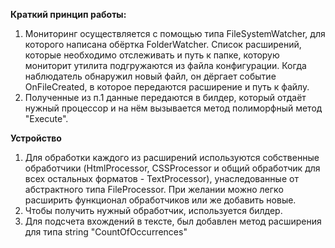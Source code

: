 <b>Краткий принцип работы:</b>
1. Мониторинг осуществляется с помощью типа FileSystemWatcher, для которого написана обёртка FolderWatcher. Список расширений, которые необходимо отслеживать и путь к папке, которую мониторит утилита подгружаются из файла конфигурации. Когда наблюдатель обнаружил новый файл, он дёргает событие OnFileCreated, в которое передаются расширение и путь к файлу.
2. Полученные из п.1 данные передаются в билдер, который отдаёт нужный процессор и на нём вызывается метод полиморфный метод "Execute".

   
<b>Устройство</b>
1. Для обработки каждого из расширений используются собственные обработчики (HtmlProcessor, CSSProcessor и общий обработчик для всех остальных форматов - TextProcessor), унаследованные от абстрактного типа FileProcessor. При желании можно легко расширить функционал обработчиков или же добавить новые.
2. Чтобы получить нужный обработчик, используется билдер.
3. Для подсчета вхождений в тексте, был добавлен метод расширения для типа string "CountOfOccurrences"
